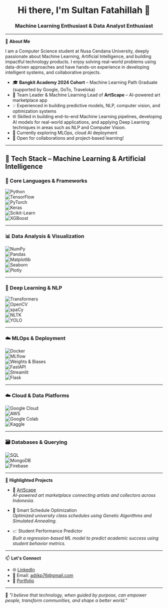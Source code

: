 <h1 align="center">Hi there, I'm Sultan Fatahillah 👋</h1>
<h3 align="center">Machine Learning Enthusiast & Data Analyst Enthusiast</h3>

---

🌟 **About Me**

I am a Computer Science student at Nusa Cendana University, deeply passionate about Machine Learning, Artificial Intelligence, and building impactful technology products. I enjoy solving real-world problems using data-driven approaches and have hands-on experience in developing intelligent systems, and collaborative projects.

- 🎓 **Bangkit Academy 2024 Cohort** – Machine Learning Path Graduate (supported by Google, GoTo, Traveloka)
- 🎨 Team Leader & Machine Learning Lead of **ArtScape** – AI-powered art marketplace app
- 💡 Experienced in building predictive models, NLP, computer vision, and optimization systems
- 🌐 Skilled in building end-to-end Machine Learning pipelines, developing AI models for real-world applications, and applying Deep Learning techniques in areas such as NLP and Computer Vision.
- 🎯 Currently exploring MLOps, cloud AI deployment
- 📜 Open for collaborations and project-based learning!

---

## 🧠 Tech Stack – Machine Learning & Artificial Intelligence

### 🧩 Core Languages & Frameworks  
![Python](https://img.shields.io/badge/Python-3776AB?style=flat&logo=python&logoColor=white)  
![TensorFlow](https://img.shields.io/badge/TensorFlow-FF6F00?style=flat&logo=tensorflow&logoColor=white)  
![PyTorch](https://img.shields.io/badge/PyTorch-EE4C2C?style=flat&logo=pytorch&logoColor=white)  
![Keras](https://img.shields.io/badge/Keras-D00000?style=flat&logo=keras&logoColor=white)  
![Scikit-Learn](https://img.shields.io/badge/scikit--learn-F7931E?style=flat&logo=scikit-learn&logoColor=white)  
![XGBoost](https://img.shields.io/badge/XGBoost-AA0000?style=flat&logo=xgboost&logoColor=white)

---

### 📊 Data Analysis & Visualization  
![NumPy](https://img.shields.io/badge/NumPy-013243?style=flat&logo=numpy&logoColor=white)  
![Pandas](https://img.shields.io/badge/Pandas-150458?style=flat&logo=pandas&logoColor=white)  
![Matplotlib](https://img.shields.io/badge/Matplotlib-11557C?style=flat&logo=matplotlib&logoColor=white)  
![Seaborn](https://img.shields.io/badge/Seaborn-2E4A62?style=flat)  
![Plotly](https://img.shields.io/badge/Plotly-3F4F75?style=flat&logo=plotly&logoColor=white)

---

### 🤖 Deep Learning & NLP  
![Transformers](https://img.shields.io/badge/Transformers-HuggingFace-FFBF00?style=flat&logo=huggingface&logoColor=black)  
![OpenCV](https://img.shields.io/badge/OpenCV-5C3EE8?style=flat&logo=opencv&logoColor=white)  
![spaCy](https://img.shields.io/badge/spaCy-09A3D5?style=flat&logo=spacy&logoColor=white)  
![NLTK](https://img.shields.io/badge/NLTK-4B8BBE?style=flat&logo=python&logoColor=white)  
![YOLO](https://img.shields.io/badge/YOLOv5-292929?style=flat&logo=github&logoColor=white)

---

### ☁️ MLOps & Deployment  
![Docker](https://img.shields.io/badge/Docker-2496ED?style=flat&logo=docker&logoColor=white)  
![MLflow](https://img.shields.io/badge/MLflow-1679AB?style=flat&logo=mlflow&logoColor=white)  
![Weights & Biases](https://img.shields.io/badge/Weights%20%26%20Biases-FFBE00?style=flat&logo=wandb&logoColor=black)  
![FastAPI](https://img.shields.io/badge/FastAPI-009688?style=flat&logo=fastapi&logoColor=white)  
![Streamlit](https://img.shields.io/badge/Streamlit-FF4B4B?style=flat&logo=streamlit&logoColor=white)  
![Flask](https://img.shields.io/badge/Flask-000000?style=flat&logo=flask&logoColor=white)

---

### ☁️ Cloud & Data Platforms  
![Google Cloud](https://img.shields.io/badge/GCP-4285F4?style=flat&logo=google-cloud&logoColor=white)  
![AWS](https://img.shields.io/badge/AWS-232F3E?style=flat&logo=amazon-aws&logoColor=white)  
![Google Colab](https://img.shields.io/badge/Google%20Colab-F9AB00?style=flat&logo=google-colab&logoColor=white)  
![Kaggle](https://img.shields.io/badge/Kaggle-20BEFF?style=flat&logo=kaggle&logoColor=white)

---

### 🗃️ Databases & Querying  
![SQL](https://img.shields.io/badge/SQL-4479A1?style=flat&logo=postgresql&logoColor=white)  
![MongoDB](https://img.shields.io/badge/MongoDB-47A248?style=flat&logo=mongodb&logoColor=white)  
![Firebase](https://img.shields.io/badge/Firebase-FFCA28?style=flat&logo=firebase&logoColor=black)

---

🚀 **Highlighted Projects**

- 🎨 [ArtScape](https://github.com/your-artscape-repo)  
  *AI-powered art marketplace connecting artists and collectors across Indonesia.*

- 📅 Smart Schedule Optimization  
  *Optimized university class schedules using Genetic Algorithms and Simulated Annealing.*

- 📈 Student Performance Predictor  
  *Built a regression-based ML model to predict academic success using student behavior metrics.*

---

📫 **Let's Connect**

- 🌐 [LinkedIn](https://www.linkedin.com/in/nuruddin-rahmani/)
- 📧 Email: adjikp76@gmail.com
- 💼 [Portfolio](https://fatahrahmani.netlify.app/portfolio-page)

---

🧭 *"I believe that technology, when guided by purpose, can empower people, transform communities, and shape a better world."*
